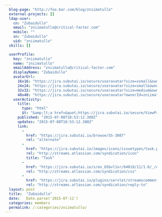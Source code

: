 ```yaml
---
  blog-page: "http://foo.bar.com/blog/zniimatullo"
  external-projects: []
  ldap-user: 
    cn: "Zubaidullo"
    email: "zniimatullo@critical-factor.com"
    mobile: ""
    sn: "Zubaidullo"
    uid: "zniimatullo"
  skills: []

  userProfile: 
    key: "zniimatullo"
    name: "zniimatullo"
    emailAddress: "zniimatullo@critical-factor.com"
    displayName: "Zubaidullo"
    avatarUrl: 
      16x16: "https://jira.subutai.io/secure/useravatar?size=xsmall&ownerId=zniimatullo&avatarId=11406"
      24x24: "https://jira.subutai.io/secure/useravatar?size=small&ownerId=zniimatullo&avatarId=11406"
      32x32: "https://jira.subutai.io/secure/useravatar?size=medium&ownerId=zniimatullo&avatarId=11406"
      48x48: "https://jira.subutai.io/secure/useravatar?ownerId=zniimatullo&avatarId=11406"
    userActivity: 
      title: 
        type: "html"
        $t: "&amp;lt;a href=&quot;https://jira.subutai.io/secure/ViewProfile.jspa?name=zniimatullo&quot; class=&quot;activity-item-user activity-item-author&quot;&amp;gt;Zubaidullo&amp;lt;/a&amp;gt; resolved &amp;lt;a href=&quot;https://jira.subutai.io/browse/SS-3087&quot;&amp;gt;&amp;lt;span class=&apos;resolved-link&apos;&amp;gt;SS-3087&amp;lt;/span&amp;gt; - [Confluence API] Researching how to get blog, comment, etc.&amp;lt;/a&amp;gt; as &apos;Done&apos;"
      published: "2015-07-08T10:53:12.380Z"
      updates: "2015-07-08T10:53:12.380Z"
      link: 
        - 
          href: "https://jira.subutai.io/browse/SS-3087"
          rel: "alternate"
        - 
          href: "https://jira.subutai.io/images/icons/issuetypes/task.png"
          rel: "http://streams.atlassian.com/syndication/icon"
          title: "Task"
        - 
          href: "https://jira.subutai.io/s/en_USbvl1xr/64018/11/1.0/_/download/resources/jira.webresources:global-static/wiki-renderer.css"
          rel: "http://streams.atlassian.com/syndication/css"
        - 
          href: "https://jira.subutai.io/plugins/servlet/streamscomments/issues/SS-3087"
          rel: "http://streams.atlassian.com/syndication/reply-to"
  layout: post
  title:  "Zubaidullo"
  date:   Date.parse('2015-07-11')
  categories: members
  permalink: /:categories/zniimatullo/
---
```

